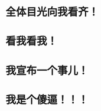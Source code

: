 # **全体目光向我看齐！**
# **看我看我！**
# **我宣布一个事儿！**
# **我是个傻逼！！！**


<!---
Andy-Elizabeth-mouse/Andy-Elizabeth-mouse is a ✨ special ✨ repository because its `README.md` (this file) appears on your GitHub profile.
You can click the Preview link to take a look at your changes.
--->
